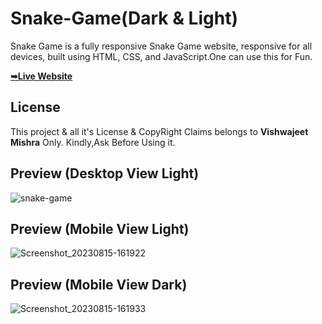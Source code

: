 # Snake-Game(Dark & Light)


Snake Game is a fully responsive Snake Game website, responsive for all devices, built using HTML, CSS, and JavaScript.One can use this for Fun.

 <a href="https://vishwajeetmishra4.github.io/Snake-Game/"><strong>➥Live Website </strong></a> 
 
 </div>

## License

This project & all it's License & CopyRight Claims belongs to **Vishwajeet Mishra** Only. Kindly,Ask Before Using it. 

## Preview (Desktop View Light)

![snake-game](https://github.com/vishwajeetmishra4/Snake-Game/assets/135427511/401f1388-0793-461a-a271-cb3ba999a49e)

## Preview (Mobile View Light)
![Screenshot_20230815-161922](https://github.com/vishwajeetmishra4/Snake-Game/assets/135427511/10b8c6af-b77b-4bbf-89d3-b3a250f7b70b)

## Preview (Mobile View Dark)
![Screenshot_20230815-161933](https://github.com/vishwajeetmishra4/Snake-Game/assets/135427511/093a6e7c-7de5-4d68-b31a-77505cbd4029)
